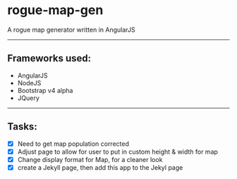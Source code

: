# rogue-map-gen
A rogue map generator written in AngularJS

---

## Frameworks used:

* AngularJS
* NodeJS
* Bootstrap v4 alpha
* JQuery

---

## Tasks:

- [x] Need to get map population corrected
- [x] Adjust page to allow for user to put in custom height & width for map
- [x] Change display format for Map, for a cleaner look
- [x] create a Jekyll page, then add this app to the Jekyl page
